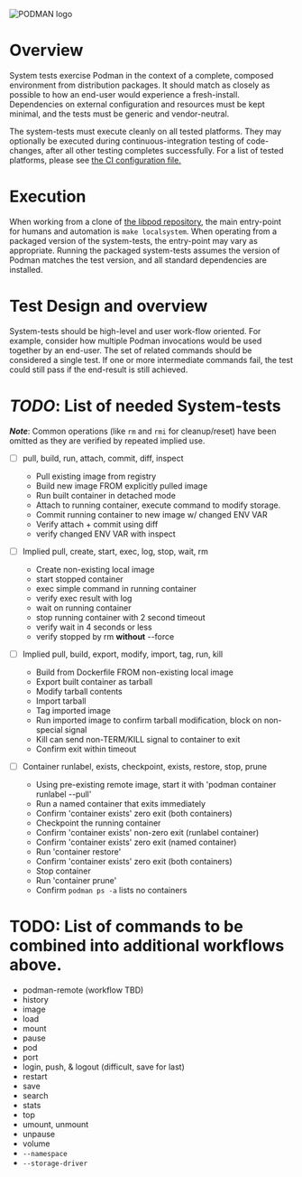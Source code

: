 ![PODMAN logo](https://raw.githubusercontent.com/containers/common/main/logos/podman-logo-full-vert.png)

# Overview

System tests exercise Podman in the context of a complete, composed environment from
distribution packages.  It should match as closely as possible to how an end-user
would experience a fresh-install.  Dependencies on external configuration and resources
must be kept minimal, and the tests must be generic and vendor-neutral.

The system-tests must execute cleanly on all tested platforms.  They may optionally
be executed during continuous-integration testing of code-changes, after all other
testing completes successfully.  For a list of tested platforms, please see [the
CI configuration file.](../../.cirrus.yml)


# Execution

When working from a clone of [the libpod repository](https://github.com/pycabbage/podman),
the main entry-point for humans and automation is `make localsystem`.  When operating
from a packaged version of the system-tests, the entry-point may vary as appropriate.
Running the packaged system-tests assumes the version of Podman matches the test
version, and all standard dependencies are installed.


# Test Design and overview

System-tests should be high-level and user work-flow oriented.  For example, consider
how multiple Podman invocations would be used together by an end-user.  The set of
related commands should be considered a single test.  If one or more intermediate
commands fail, the test could still pass if the end-result is still achieved.


# *TODO*: List of needed System-tests

***Note***: Common operations (like `rm` and `rmi` for cleanup/reset)
have been omitted as they are verified by repeated implied use.

- [ ] pull, build, run, attach, commit, diff, inspect

  - Pull existing image from registry
  - Build new image FROM explicitly pulled image
  - Run built container in detached mode
  - Attach to running container, execute command to modify storage.
  - Commit running container to new image w/ changed ENV VAR
  - Verify attach + commit using diff
  - verify changed ENV VAR with inspect

- [ ] Implied pull, create, start, exec, log, stop, wait, rm

  - Create non-existing local image
  - start stopped container
  - exec simple command in running container
  - verify exec result with log
  - wait on running container
  - stop running container with 2 second timeout
  - verify wait in 4 seconds or less
  - verify stopped by rm **without** --force

- [ ] Implied pull, build, export, modify, import, tag, run, kill

  - Build from Dockerfile FROM non-existing local image
  - Export built container as tarball
  - Modify tarball contents
  - Import tarball
  - Tag imported image
  - Run imported image to confirm tarball modification, block on non-special signal
  - Kill can send non-TERM/KILL signal to container to exit
  - Confirm exit within timeout

- [ ] Container runlabel, exists, checkpoint, exists, restore, stop, prune

  - Using pre-existing remote image, start it with 'podman container runlabel --pull'
  - Run a named container that exits immediately
  - Confirm 'container exists' zero exit (both containers)
  - Checkpoint the running container
  - Confirm 'container exists' non-zero exit (runlabel container)
  - Confirm 'container exists' zero exit (named container)
  - Run 'container restore'
  - Confirm 'container exists' zero exit (both containers)
  - Stop container
  - Run 'container prune'
  - Confirm `podman ps -a` lists no containers


# TODO: List of commands to be combined into additional workflows above.

- podman-remote (workflow TBD)
- history
- image
- load
- mount
- pause
- pod
- port
- login, push, & logout (difficult, save for last)
- restart
- save
- search
- stats
- top
- umount, unmount
- unpause
- volume
- `--namespace`
- `--storage-driver`
